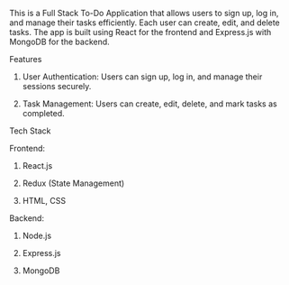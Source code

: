 This is a Full Stack To-Do Application that allows users to sign up, log in, and manage their tasks efficiently. Each user can create, edit, and delete tasks. The app is built using React for the frontend and Express.js with MongoDB for the backend.

Features
1) User Authentication: Users can sign up, log in, and manage their sessions securely.

2) Task Management: Users can create, edit, delete, and mark tasks as completed.

Tech Stack

Frontend:

1. React.js

2. Redux (State Management)

3. HTML, CSS

Backend:

1. Node.js

2. Express.js

3. MongoDB